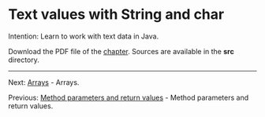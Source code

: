 # Text values with String and char

Intention: Learn to work with text data in Java.

Download the PDF file of the [chapter](chapter_7.pdf). Sources are available in the <b>src</b> directory.


<hr>

Next: [Arrays](chapter_8.md "Arrays") - Arrays.

Previous: [Method parameters and return values](chapter_6.md "Method parameters and return values") -
Method parameters and return values.